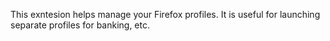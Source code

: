 This exntesion helps manage your Firefox profiles.  It is useful for launching
separate profiles for banking, etc.
